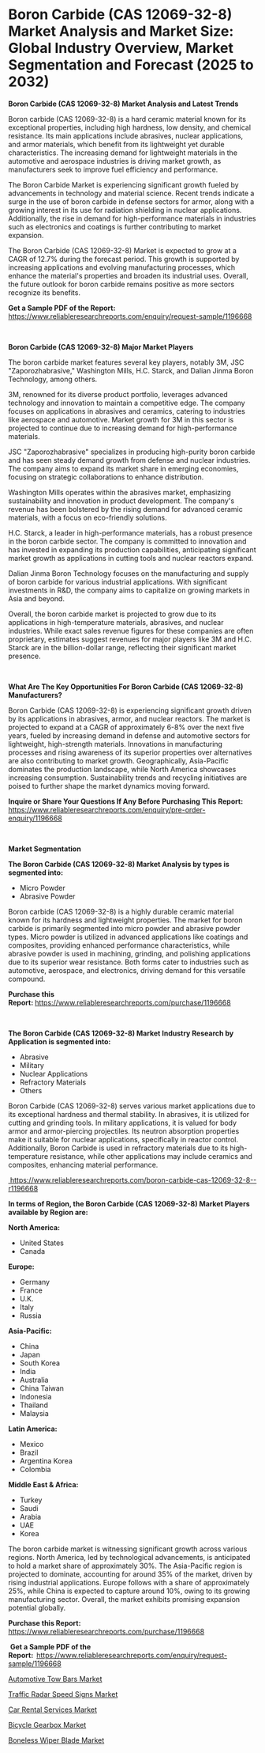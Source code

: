 <p><h1>Boron Carbide (CAS 12069-32-8) Market Analysis and Market Size: Global Industry Overview, Market Segmentation and Forecast (2025 to 2032)</h1></p><p><strong>Boron Carbide (CAS 12069-32-8) Market Analysis and Latest Trends</strong></p>
<p><p>Boron carbide (CAS 12069-32-8) is a hard ceramic material known for its exceptional properties, including high hardness, low density, and chemical resistance. Its main applications include abrasives, nuclear applications, and armor materials, which benefit from its lightweight yet durable characteristics. The increasing demand for lightweight materials in the automotive and aerospace industries is driving market growth, as manufacturers seek to improve fuel efficiency and performance.</p><p>The Boron Carbide Market is experiencing significant growth fueled by advancements in technology and material science. Recent trends indicate a surge in the use of boron carbide in defense sectors for armor, along with a growing interest in its use for radiation shielding in nuclear applications. Additionally, the rise in demand for high-performance materials in industries such as electronics and coatings is further contributing to market expansion.</p><p>The Boron Carbide (CAS 12069-32-8) Market is expected to grow at a CAGR of 12.7% during the forecast period. This growth is supported by increasing applications and evolving manufacturing processes, which enhance the material's properties and broaden its industrial uses. Overall, the future outlook for boron carbide remains positive as more sectors recognize its benefits.</p></p>
<p><strong>Get a Sample PDF of the Report:&nbsp;</strong> <a href="https://www.reliableresearchreports.com/enquiry/request-sample/1196668?utm_campaign=2263&utm_medium=2&utm_source=Github&utm_content=ia&utm_term=03022025&utm_id=boron-carbide-cas-12069-32-8">https://www.reliableresearchreports.com/enquiry/request-sample/1196668</a></p>
<p>&nbsp;</p>
<p><strong>Boron Carbide (CAS 12069-32-8) Major Market Players</strong></p>
<p><p>The boron carbide market features several key players, notably 3M, JSC "Zaporozhabrasive," Washington Mills, H.C. Starck, and Dalian Jinma Boron Technology, among others. </p><p>3M, renowned for its diverse product portfolio, leverages advanced technology and innovation to maintain a competitive edge. The company focuses on applications in abrasives and ceramics, catering to industries like aerospace and automotive. Market growth for 3M in this sector is projected to continue due to increasing demand for high-performance materials.</p><p>JSC "Zaporozhabrasive" specializes in producing high-purity boron carbide and has seen steady demand growth from defense and nuclear industries. The company aims to expand its market share in emerging economies, focusing on strategic collaborations to enhance distribution.</p><p>Washington Mills operates within the abrasives market, emphasizing sustainability and innovation in product development. The company's revenue has been bolstered by the rising demand for advanced ceramic materials, with a focus on eco-friendly solutions. </p><p>H.C. Starck, a leader in high-performance materials, has a robust presence in the boron carbide sector. The company is committed to innovation and has invested in expanding its production capabilities, anticipating significant market growth as applications in cutting tools and nuclear reactors expand.</p><p>Dalian Jinma Boron Technology focuses on the manufacturing and supply of boron carbide for various industrial applications. With significant investments in R&D, the company aims to capitalize on growing markets in Asia and beyond.</p><p>Overall, the boron carbide market is projected to grow due to its applications in high-temperature materials, abrasives, and nuclear industries. While exact sales revenue figures for these companies are often proprietary, estimates suggest revenues for major players like 3M and H.C. Starck are in the billion-dollar range, reflecting their significant market presence.</p></p>
<p>&nbsp;</p>
<p><strong>What Are The Key Opportunities For Boron Carbide (CAS 12069-32-8) Manufacturers?</strong></p>
<p><p>Boron Carbide (CAS 12069-32-8) is experiencing significant growth driven by its applications in abrasives, armor, and nuclear reactors. The market is projected to expand at a CAGR of approximately 6-8% over the next five years, fueled by increasing demand in defense and automotive sectors for lightweight, high-strength materials. Innovations in manufacturing processes and rising awareness of its superior properties over alternatives are also contributing to market growth. Geographically, Asia-Pacific dominates the production landscape, while North America showcases increasing consumption. Sustainability trends and recycling initiatives are poised to further shape the market dynamics moving forward.</p></p>
<p><strong>Inquire or Share Your Questions If Any Before Purchasing This Report:</strong> <a href="https://www.reliableresearchreports.com/enquiry/pre-order-enquiry/1196668?utm_campaign=2263&utm_medium=2&utm_source=Github&utm_content=ia&utm_term=03022025&utm_id=boron-carbide-cas-12069-32-8">https://www.reliableresearchreports.com/enquiry/pre-order-enquiry/1196668</a></p>
<p>&nbsp;</p>
<p><strong>Market Segmentation</strong></p>
<p><strong>The Boron Carbide (CAS 12069-32-8) Market Analysis by types is segmented into:</strong></p>
<p><ul><li>Micro Powder</li><li>Abrasive Powder</li></ul></p>
<p><p>Boron carbide (CAS 12069-32-8) is a highly durable ceramic material known for its hardness and lightweight properties. The market for boron carbide is primarily segmented into micro powder and abrasive powder types. Micro powder is utilized in advanced applications like coatings and composites, providing enhanced performance characteristics, while abrasive powder is used in machining, grinding, and polishing applications due to its superior wear resistance. Both forms cater to industries such as automotive, aerospace, and electronics, driving demand for this versatile compound.</p></p>
<p><strong>Purchase this Report:&nbsp;</strong><a href="https://www.reliableresearchreports.com/purchase/1196668?utm_campaign=2263&utm_medium=2&utm_source=Github&utm_content=ia&utm_term=03022025&utm_id=boron-carbide-cas-12069-32-8">https://www.reliableresearchreports.com/purchase/1196668</a></p>
<p>&nbsp;</p>
<p><strong>The Boron Carbide (CAS 12069-32-8) Market Industry Research by Application is segmented into:</strong></p>
<p><ul><li>Abrasive</li><li>Military</li><li>Nuclear Applications</li><li>Refractory Materials</li><li>Others</li></ul></p>
<p><p>Boron Carbide (CAS 12069-32-8) serves various market applications due to its exceptional hardness and thermal stability. In abrasives, it is utilized for cutting and grinding tools. In military applications, it is valued for body armor and armor-piercing projectiles. Its neutron absorption properties make it suitable for nuclear applications, specifically in reactor control. Additionally, Boron Carbide is used in refractory materials due to its high-temperature resistance, while other applications may include ceramics and composites, enhancing material performance.</p></p>
<p><a href="https://www.reliableresearchreports.com/boron-carbide-cas-12069-32-8--r1196668?utm_campaign=2263&utm_medium=2&utm_source=Github&utm_content=ia&utm_term=03022025&utm_id=boron-carbide-cas-12069-32-8">&nbsp;https://www.reliableresearchreports.com/boron-carbide-cas-12069-32-8--r1196668</a></p>
<p><strong>In terms of Region, the Boron Carbide (CAS 12069-32-8) Market Players available by Region are:</strong></p>
<p>
    <p> <strong> North America: </strong>
        <ul>
            <li>United States</li>
            <li>Canada</li>
        </ul>
        </p> 
    <p> <strong> Europe: </strong>
        <ul>
            <li>Germany</li>
            <li>France</li>
            <li>U.K.</li>
            <li>Italy</li>
            <li>Russia</li>
        </ul>
        </p> 
    <p> <strong> Asia-Pacific: </strong>
        <ul>
            <li>China</li>
            <li>Japan</li>
            <li>South Korea</li>
            <li>India</li>
            <li>Australia</li>
            <li>China Taiwan</li>
            <li>Indonesia</li>
            <li>Thailand</li>
            <li>Malaysia</li>
        </ul>
        </p> 
    <p> <strong> Latin America: </strong>
        <ul>
            <li>Mexico</li>
            <li>Brazil</li>
            <li>Argentina Korea</li>
            <li>Colombia</li>
        </ul>
        </p> 
    <p> <strong> Middle East & Africa: </strong>
        <ul>
            <li>Turkey</li>
            <li>Saudi</li>
            <li>Arabia</li>
            <li>UAE</li>
            <li>Korea</li>
        </ul>
    </p>
    </p>
<p><p>The boron carbide market is witnessing significant growth across various regions. North America, led by technological advancements, is anticipated to hold a market share of approximately 30%. The Asia-Pacific region is projected to dominate, accounting for around 35% of the market, driven by rising industrial applications. Europe follows with a share of approximately 25%, while China is expected to capture around 10%, owing to its growing manufacturing sector. Overall, the market exhibits promising expansion potential globally.</p></p>
<p><strong>Purchase this Report: </strong><a href="https://www.reliableresearchreports.com/purchase/1196668?utm_campaign=2263&utm_medium=2&utm_source=Github&utm_content=ia&utm_term=03022025&utm_id=boron-carbide-cas-12069-32-8">https://www.reliableresearchreports.com/purchase/1196668</a></p>
<p>&nbsp;<strong>Get a Sample PDF of the Report:&nbsp;&nbsp;</strong><a href="https://www.reliableresearchreports.com/enquiry/request-sample/1196668?utm_campaign=2263&utm_medium=2&utm_source=Github&utm_content=ia&utm_term=03022025&utm_id=boron-carbide-cas-12069-32-8">https://www.reliableresearchreports.com/enquiry/request-sample/1196668</a></p>
<p><strong></strong></p>
<p><p><a href="https://www.linkedin.com/pulse/thorough-examination-global-automotive-tow-bars-market-size-zgcxc?utm_campaign=2263&utm_medium=2&utm_source=Github&utm_content=ia&utm_term=03022025&utm_id=boron-carbide-cas-12069-32-8">Automotive Tow Bars Market</a></p><p><a href="https://www.linkedin.com/pulse/revenue-demand-traffic-radar-speed-signs-market-projected-zjumf?utm_campaign=2263&utm_medium=2&utm_source=Github&utm_content=ia&utm_term=03022025&utm_id=boron-carbide-cas-12069-32-8">Traffic Radar Speed Signs Market</a></p><p><a href="https://www.linkedin.com/pulse/car-rental-services-market-size-growing-46-growth-rate-qboyc?utm_campaign=2263&utm_medium=2&utm_source=Github&utm_content=ia&utm_term=03022025&utm_id=boron-carbide-cas-12069-32-8">Car Rental Services Market</a></p><p><a href="https://www.linkedin.com/pulse/exploring-bicycle-gearbox-market-dynamics-revenue-analysis-n2yic?utm_campaign=2263&utm_medium=2&utm_source=Github&utm_content=ia&utm_term=03022025&utm_id=boron-carbide-cas-12069-32-8">Bicycle Gearbox Market</a></p><p><a href="https://www.linkedin.com/pulse/boneless-wiper-blade-industry-report-market-share-growth-pz1gf?utm_campaign=2263&utm_medium=2&utm_source=Github&utm_content=ia&utm_term=03022025&utm_id=boron-carbide-cas-12069-32-8">Boneless Wiper Blade Market</a></p></p>
